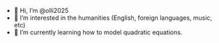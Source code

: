 - 👋 Hi, I’m @olli2025
- 👀 I’m interested in the humanities (English, foreign languages, music, etc)
- 🌱 I’m currently learning how to model quadratic equations.
